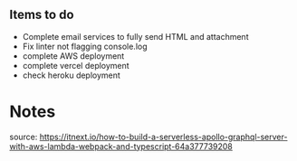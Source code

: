 ## Items to do

- Complete email services to fully send HTML and attachment
- Fix linter not flagging console.log
- complete AWS deployment
- complete vercel deployment
- check heroku deployment


# Notes
source: https://itnext.io/how-to-build-a-serverless-apollo-graphql-server-with-aws-lambda-webpack-and-typescript-64a377739208
